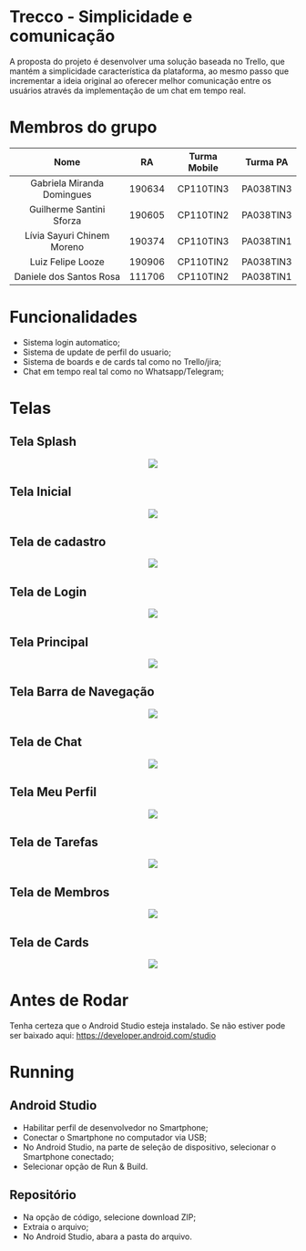 # Trecco - Simplicidade e comunicação

A proposta do projeto é desenvolver uma solução baseada no Trello, que mantém a simplicidade
característica da plataforma, ao mesmo passo que incrementar a ideia original ao oferecer melhor comunicação
entre os usuários através da implementação de um chat em tempo real.

# Membros do grupo

|Nome                          |RA      |Turma Mobile  |Turma PA |
|:----------------------------:|:------:|:------------:|:-------:|
|Gabriela Miranda Domingues    |190634  |CP110TIN3     |PA038TIN3|
|Guilherme Santini Sforza      |190605  |CP110TIN2     |PA038TIN3|
|Lívia Sayuri Chinem Moreno    |190374  |CP110TIN3     |PA038TIN1|
|Luiz Felipe Looze             |190906  |CP110TIN2     |PA038TIN3|
|Daniele dos Santos Rosa       |111706  |CP110TIN2     |PA038TIN1|

# Funcionalidades
- Sistema login automatico;
- Sistema de update de perfil do usuario;
- Sistema de boards e de cards tal como no Trello/jira;
- Chat em tempo real tal como no Whatsapp/Telegram;

# Telas

## Tela Splash
  <div align="center">
   <img src="Splash.png">
  </div>

## Tela Inicial
  <div align="center">
   <img src="Tela_inicial.jpeg">
  </div>
  
## Tela de cadastro
  <div align="center">
   <img src="https://github.com/FelipeLooze/Trecco/blob/master/Cadastro.jpeg?raw=true">
  </div>

## Tela de Login
  <div align="center">
   <img src="Tela_login.jpeg">
  </div>
  
## Tela Principal
  <div align="center">
   <img src="Boards.png">
  </div>
  
## Tela Barra de Navegação
  <div align="center">
   <img src="barra_atualizada.png">
  </div>
  
## Tela de Chat
<div align="center">
 <img src="Chat.png">
</div>  
  
## Tela Meu Perfil
  <div align="center">
   <img src="Meu_perfil.jpeg">
  </div>  
  
## Tela de Tarefas
<div align="center">
 <img src="Cards.png">
</div>

## Tela de Membros
<div align="center">
 <img src="members_list.png">
</div>

## Tela de Cards
<div align="center">
 <img src="Edit_card.png">
</div>

# Antes de Rodar
Tenha certeza que o Android Studio esteja instalado. 
Se não estiver pode ser baixado aqui: https://developer.android.com/studio

# Running

## Android Studio
- Habilitar perfil de desenvolvedor no Smartphone;
- Conectar o Smartphone no computador via USB;
- No Android Studio, na parte de seleção de dispositivo, selecionar o Smartphone conectado;
- Selecionar opção de Run & Build.

## Repositório
- Na opção de código, selecione download ZIP;
- Extraia o arquivo;
- No Android Studio, abara a pasta do arquivo.

